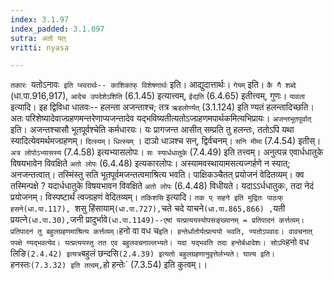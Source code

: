 ```yaml
---
index: 3.1.97
index_padded: 3.1.097
sutra: अतो यत्
vritti: nyasa

---
```

`तकारः `यतोऽनावः` इति प्स्वरार्थः-- काशिकाफ् विशेषणार्थः` इति। आद्युदात्तार्थः। `गेयम्` इति। `कै गै शब्दे` (धा.पा.916,917), `आदेच उपदेशेऽशिति` (6.1.45) इत्यात्त्वम्, `ईद्यति` (6.4.65) इतीत्त्वम्, गुणः।
`यावता` इत्यादि। इह द्विविधा धातवः-- हलन्ता अजन्ताश्च; तत्र `ऋहलोर्ण्यत्` (3.1.124) इति ण्यतं हलन्तादिच्छति।अतः परिशेष्यादेवाज्ग्रहणमन्तरेणाप्यजन्तादेव यद्भविष्यतीत्यतोऽज्ग्रहणमपार्थकमित्यभिप्रायः। `अजन्तभूतपूर्वात्` इति। अजन्तश्चासौ भूतपूर्वश्चेति कर्मधारयः। यः प्रागजन्त आसीत् सम्प्रति तु हलन्तः, ततोऽपि यथा स्यादित्येवमर्थमज्ग्रहणम्। `दित्स्यम्`। `धित्स्यम्` । दाञो धाञश्च सन्, द्विर्वचनम्। `सनि मीमा` (7.4.54) इतीस्। `अत्र लोपोऽभ्यासस्य` (7.4.58) इत्यभ्यासलोपः। `सः स्यार्धधातुके` (7.4.49) इति तत्त्वम्। अनुत्पन्न एवार्धधातुके विषयभावेन विवक्षिते `अतो लोपः` (6.4.48) इत्यकारलोपः। अस्यामवस्थायामसत्यज्गर्हणे न स्यात्; अनजन्तत्वात्। तस्मिंस्तु सति भूतपूर्वमजन्तत्वमाश्रित्य भवति। पाक्षिकञ्चैतत् प्रयोजनं वेदितव्यम्। क्व तस्मिन्पक्षे ? यदार्धधातुके विषयभावन विवक्षिते `अतो लोपः` (6.4.48) विधीयते। यदाऽऽर्धधातुकः, तदा नेदं प्रयोजनम्। विस्पष्टार्थं त्वज्ग्रहणं वेदितव्यम्।
`तकिशसि` इत्यादि। `तक प् सहने इति मुद्रितः पाठःफ् हसने(धा.पा.117), `शसु हिंसायाम्` (धा.पा.727), `चते चदे याचने` (धा.पा.865,866) , `यती प्रयत्ने` (धा.पा.30), `जनी प्रादुर्भावे` (धा.पा.1149)--एषां यत्प्रत्ययस्योपसङ्ख्यानम् = प्रतिपादनं कर्त्तव्यम्। प्रतिपादनं तु बहुलग्रहणमाश्रित्य कर्त्तव्यम्।
`हनो वा वध च` इति। हन्तेर्धातोर्यत्प्रत्ययो भवति, ण्यतोऽपवादः। वावचनात् पपक्षे ण्यद्भवत्येव। यत्प्रत्ययस्तु तत एव बहुलवचनाल्लभ्यते। यदा यद्भवति तदा हन्तेर्बधादेशः। सोऽपि `हनो वध लिङि` (2.4.42) इत्यत्र `बहुलं छन्दसि` (2.4.39) इत्यतो बहुलग्रहणानुवृत्तेर्लभ्यते। घात्य इति। `हनस्तः` (7.3.32) इति तत्वम्, `हो हन्तेः` (7.3.54) इति कुत्वम्।।